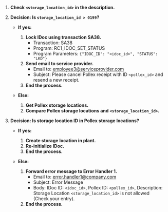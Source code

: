 1. **Check `<storage_location_id>` in the description.**

2. **Decision: Is `storage_location_id > 0199`?**
   - **If yes:**
     1. **Lock IDoc using transaction SA38.**
        - Transaction: SA38
        - Program: RC1_IDOC_SET_STATUS
        - Program Parameters: `{"IDOC_ID": "<idoc_id>", "STATUS": "LKD"}`
     2. **Send email to service provider.**
        - Email to: employee3@serviceprovider.com
        - Subject: Please cancel Pollex receipt with ID `<pollex_id>` and resend a new receipt.
     3. **End the process.**

   - **Else:**
     1. **Get Pollex storage locations.**
     2. **Compare Pollex storage locations and `<storage_location_id>`.**

3. **Decision: Is storage location ID in Pollex storage locations?**
   - **If yes:**
     1. **Create storage location in plant.**
     2. **Re-initialize IDoc.**
     3. **End the process.**

   - **Else:**
     1. **Forward error message to Error Handler 1.**
        - Email to: error.handler1@company.com
        - Subject: Error Message
        - Body: IDoc ID: `<idoc_id>`, Pollex ID: `<pollex_id>`, Description: Storage Location `<storage_location_id>` is not allowed (Check your entry).
     2. **End the process.**